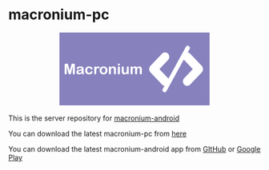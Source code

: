 # macronium-pc

<p align="center">
    <img width="300" src="img/wide.png" />
</p>

This is the server repository for [macronium-android](https://github.com/supersu-man/macronium-android)

You can download the latest macronium-pc from [here](https://github.com/supersu-man/macronium-pc/releases)

You can download the latest macronium-android app from [GItHub](https://github.com/supersu-man/macronium-android/releases) or [Google Play](https://play.google.com/store/apps/details?id=com.supersuman.macronium)